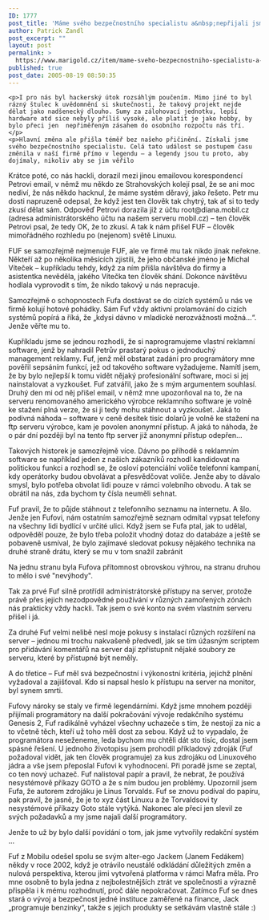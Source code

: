 ```yaml
---
ID: 1777
post_title: 'Máme svého bezpečnostního specialistu a&nbsp;nepřijali jsme Torvaldse'
author: Patrick Zandl
post_excerpt: ""
layout: post
permalink: >
  https://www.marigold.cz/item/mame-sveho-bezpecnostniho-specialistu-a-neprijali-jsme-torvaldse
published: true
post_date: 2005-08-19 08:50:35
---
```

	<p>I pro nás byl hackerský útok rozsáhlým poučením. Mimo jiné to byl rázný štulec k uvědomnění si skutečnosti, že takový projekt nejde dělat jako nadšenecký dlouho. Sumy za zálohovací jednotku, lepší hardware atd sice nebyly příliš vysoké, ale platit je jako hobby, by bylo přeci jen  nepřiměřeným zásahem do osobního rozpočtu nás tří. </p>
	<p>Hlavní změna ale přišla téměř bez našeho přičinění. Získali jsme svého bezpečnostního specialistu. Celá tato událost se postupem času změnila v naší firmě přímo v legendu – a legendy jsou tu proto, aby dojímaly, nikoliv aby se jim věřilo
</p>
<!--more-->	<p>Krátce poté, co nás hackli, dorazil mezi jinou emailovou korespondencí Petrovi email, v němž mu někdo ze Strahovských kolejí psal, že se ani moc nediví, že nás někdo hacknul, že máme systém děravý, jako řešeto. Petr mu dosti napruzeně odepsal, že když jest ten člověk tak chytrý, tak ať si to tedy zkusí dělat sám. Odpověď Petrovi dorazila již z účtu root@diana.mobil.cz (adresa administrátorského účtu na našem serveru mobil.cz) – ten člověk Petrovi psal, že tedy OK, že to zkusí. A tak k nám přišel FUF – člověk mimořádného rozhledu po (nejenom) světě Linuxu.</p>
	<p>FUF se samozřejmě nejmenuje FUF, ale ve firmě mu tak nikdo jinak neřekne. Někteří až po několika měsících zjistili, že jeho občanské jméno je Michal Víteček – kupříkladu tehdy, když za ním přišla návštěva do firmy a asistentka nevěděla, jakého Vítečka ten člověk shání. Dokonce návštěvu hodlala vyprovodit s tím, že nikdo takový u nás nepracuje. </p>
	<p>Samozřejmě o schopnostech Fufa dostávat se do cizích systémů u nás ve firmě kolují hotové pohádky. Sám Fuf vždy aktivní prolamování do cizích systémů popírá a říká, že „kdysi dávno v mladické nerozvážnosti možná…“. Jenže věřte mu to. </p>
	<p>Kupříkladu jsme se jednou rozhodli, že si naprogramujeme vlastní reklamní software, jenž by nahradil Petrův prastarý pokus o jednoduchý management reklamy. Fuf, jenž měl obstarat zadání pro programátory mne pověřil sepsáním funkcí, jež od takového software vyžadujeme. Namítl jsem, že by bylo nejlepší k tomu vidět nějaký profesionální software, moci si jej nainstalovat a vyzkoušet. Fuf zatvářil, jako že s mým argumentem souhlasí. Druhý den mi od něj přišel email, v němž mne upozorňoval na to, že na serveru renomovaného amerického výrobce reklamního software je volně ke stažení plná verze, že si ji tedy mohu stáhnout a vyzkoušet.  Jaká to podivná náhoda – software v ceně desítek tisíc dolarů je volně ke stažení na ftp serveru výrobce, kam je povolen anonymní přístup. A jaká to náhoda, že o pár dní později byl na tento ftp server již anonymní přístup odepřen…</p>
	<p>Takových historek je samozřejmě více. Dávno po příhodě s reklamním software se například jeden z našich zákazníků rozhodl kandidovat na politickou funkci a rozhodl se, že osloví potenciální voliče telefonní kampaní, kdy operátorky budou obvolávat a přesvědčovat voliče. Jenže aby to dávalo smysl, bylo potřeba obvolat lidi pouze v rámci volebního obvodu.  A tak se obrátil na nás, zda bychom ty čísla neuměli sehnat. </p>
	<p>Fuf pravil, že to půjde stáhnout z telefonního seznamu na internetu. A šlo. Jenže jen Fufovi, nám ostatním samozřejmě seznam odmítal vypsat telefony na všechny lidi bydlící v určité ulici. Když jsem se Fufa ptal, jak to udělal, odpověděl pouze, že bylo třeba položit vhodný dotaz do databáze a ještě se pobaveně usmíval, že bylo zajímavé sledovat pokusy nějakého technika na druhé straně drátu, který se mu v tom snažil zabránit </p>
	<p>Na jednu stranu byla Fufova přítomnost obrovskou výhrou, na stranu druhou to mělo i své "nevýhody". </p>
	<p>Tak za prvé Fuf silně protřídil administrátorské přístupy na server, protože právě přes jejich nezodpovědné používání v různých zamořených zónách nás prakticky vždy hackli. Tak jsem o své konto na svém vlastním serveru přišel i já. </p>
	<p>Za druhé Fuf velmi nelibě nesl moje pokusy s instalací různých rozšíření na server – jednou mi trochu nakvašeně předvedl, jak se tím úžasným scriptem pro přidávání komentářů na server dají zpřístupnit nějaké soubory ze serveru, které by přístupné být neměly. </p>
	<p>A do třetice – Fuf měl svá bezpečnostní i výkonostní kritéria, jejichž plnění vyžadoval a zajišťoval. Kdo si napsal heslo k přístupu na server na monitor, byl synem smrti. </p>
	<p>Fufovy nároky se staly ve firmě legendárními. Když jsme mnohem později přijímali programátory na další pokračování vývoje redakčního systému Genesis 2, Fuf radikálně vyházel všechny uchazeče s tím, že nestojí za nic a to včetně těch, kteří už toho měli dost za sebou. Když už to vypadalo, že programátora neseženeme, leda bychom mu chtěli dát sto tisíc, dostal jsem spásné řešení. U jednoho životopisu jsem prohodil příkladový zdroják (Fuf požadoval vidět, jak ten člověk programuje) za kus zdrojáku od Linuxového jádra a vše jsem přeposlal Fufovi k vyhodnocení. Při poradě jsme se zeptal, co ten nový uchazeč. Fuf nalistoval papír a pravil, že nebrat, že používá nesystémově příkazy GOTO a že s ním budou jen problémy. Upozornil jsem Fufa, že autorem zdrojáku je Linus Torvalds. Fuf se znovu podíval do papíru, pak pravil, že jasně, že je to xyz část Linuxu a že Torvaldsovi ty nesystémové příkazy Goto stále vytýká. Nakonec ale přeci jen slevil ze svých požadavků a my jsme najali další programátory.  </p>
	<p>Jenže to už by bylo další povídání o tom, jak jsme vytvořily redakční systém ...</p>
	<p>Fuf z Mobilu odešel spolu se svým alter-ego Jackem (Janem Fedákem) někdy v roce 2002, když je otrávilo neustálé odkládání důležitých změn a nulová perspektiva, kterou jimi vytvořená platforma v rámci Mafra měla. Pro mne osobně to byla jedna z nejbolestnějších ztrát ve společnosti a výrazně přispěla i k mému rozhodnutí, proč dále nepokračovat. Zatímco Fuf se dnes stará o vývoj a bezpečnost jedné instituce zaměřené na finance, Jack „programuje benzinky“, takže s jejich produkty se setkávám vlastně stále :)
</p>